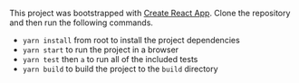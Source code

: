 This project was bootstrapped with [Create React App](https://github.com/facebookincubator/create-react-app).
Clone the repository and then run the following commands.

* `yarn install` from root to install the project dependencies
* `yarn start` to run the project in a browser
* `yarn test` then `a` to run all of the included tests
* `yarn build` to build the project to the `build` directory
